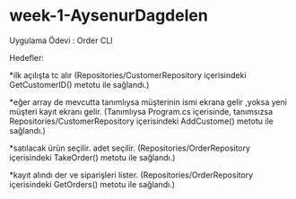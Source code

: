 # week-1-AysenurDagdelen
Uygulama Ödevi : Order CLI

Hedefler:

*ilk açılışta tc alır (Repositories/CustomerRepository içerisindeki GetCustomerID() metotu ile sağlandı.)

*eğer array de mevcutta tanımlıysa müşterinin ismi ekrana gelir ,yoksa yeni müşteri kayıt ekranı gelir. (Tanımlıysa Program.cs içerisinde, tanımsızsa Repositories/CustomerRepository içerisindeki AddCustome() metotu ile sağlandı.)

*satılacak ürün seçilir. adet seçilir. (Repositories/OrderRepository içerisindeki TakeOrder() metotu ile sağlandı.)

*kayıt alındı der ve siparişleri lister. (Repositories/OrderRepository içerisindeki GetOrders() metotu ile sağlandı.)
